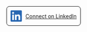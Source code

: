 <div style="display: flex;">
    <div style="display: flex; flex-direction: row-reverse; gap: 10px; padding-bottom: 30px; width: 100%; align-items: center;">
        <a href="https://www.linkedin.com/in/mibird/" target="_blank" style="display: flex; align-items: center; gap: 10px; padding: 10px; border: solid black 1px; border-radius: 8px;">
            <img src="./assets/images/li-bug.png" style="height: 30px;">
            Connect on LinkedIn
        </a>
    </div>
</div>